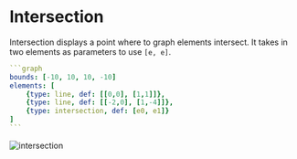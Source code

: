 # Intersection

Intersection displays a point where to graph elements intersect. It takes in two elements as parameters to use `[e, e]`. 

````yaml
```graph
bounds: [-10, 10, 10, -10]
elements: [
	{type: line, def: [[0,0], [1,1]]},
	{type: line, def: [[-2,0], [1,-4]]},
	{type: intersection, def: [e0, e1]}
]
```
````

![intersection](imgs/Intersection-graph-1.png)


